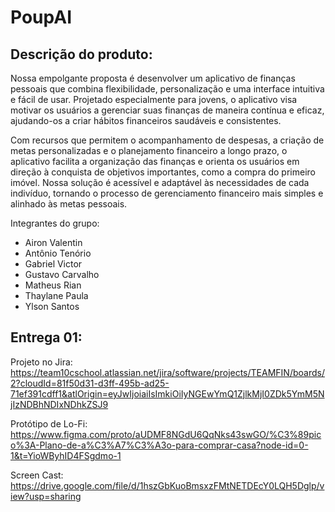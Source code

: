 # PoupAI

## Descrição do produto:

Nossa empolgante proposta é desenvolver um aplicativo de finanças pessoais que combina flexibilidade, personalização e uma interface intuitiva e fácil de usar. Projetado especialmente para jovens, o aplicativo visa motivar os usuários a gerenciar suas finanças de maneira contínua e eficaz, ajudando-os a criar hábitos financeiros saudáveis e consistentes.

Com recursos que permitem o acompanhamento de despesas, a criação de metas personalizadas e o planejamento financeiro a longo prazo, o aplicativo facilita a organização das finanças e orienta os usuários em direção à conquista de objetivos importantes, como a compra do primeiro imóvel. Nossa solução é acessível e adaptável às necessidades de cada indivíduo, tornando o processo de gerenciamento financeiro mais simples e alinhado às metas pessoais.

Integrantes do grupo:
- Airon Valentin
- Antônio Tenório
- Gabriel Victor
- Gustavo Carvalho
- Matheus Rian
- Thaylane Paula
- Ylson Santos

## Entrega 01:
Projeto no Jira:
https://team10cschool.atlassian.net/jira/software/projects/TEAMFIN/boards/2?cloudId=81f50d31-d3ff-495b-ad25-71ef391cdff1&atlOrigin=eyJwIjoiaiIsImkiOiIyNGEwYmQ1ZjlkMjI0ZDk5YmM5NjIzNDBhNDIxNDhkZSJ9

Protótipo de Lo-Fi:
https://www.figma.com/proto/aUDMF8NGdU6QqNks43swGO/%C3%89pico%3A-Plano-de-a%C3%A7%C3%A3o-para-comprar-casa?node-id=0-1&t=YioWByhID4FSgdmo-1

Screen Cast:
https://drive.google.com/file/d/1hszGbKuoBmsxzFMtNETDEcY0LQH5Dglp/view?usp=sharing 
